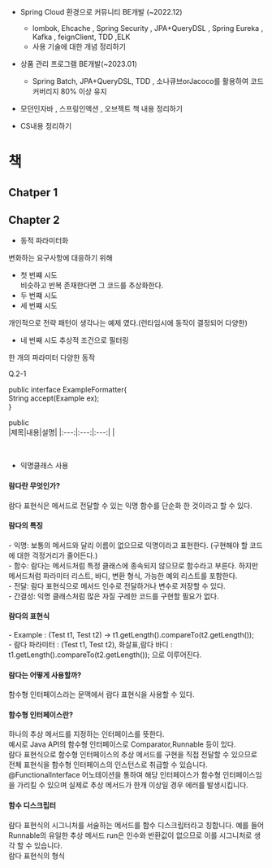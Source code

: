 - Spring Cloud 환경으로 커뮤니티 BE개발 (~2022.12) 
  - lombok, Ehcache , Spring Security , JPA+QueryDSL , Spring Eureka , Kafka , feignClient, TDD ,ELK
  - 사용 기술에 대한 개념 정리하기 

- 상품 관리 프로그램 BE개발(~2023.01)
  - Spring Batch, JPA+QueryDSL, TDD , 소나큐브orJacoco를 활용하여 코드커버리지 80% 이상 유지
  
- 모던인자바 , 스프링인액션 , 오브젝트 책 내용 정리하기

- CS내용 정리하기


<h1>책</h1>


<h2>Chatper 1</h2>



<h2>Chapter 2</h2>

* 동적 파라미터화<br>


변화하는 요구사항에 대응하기 위해<br>
- 첫 번쨰 시도<br>
비슷하고 반복 존재한다면 그 코드를 추상화한다.<br>
- 두 번쨰 시도<br>
- 세 번쨰 시도<br>



개인적으로 전략 패턴이 생각나는 예제 였다.(런타임시에 동작이 결정되어 다양한)<br>

- 네 번째 시도 추상적 조건으로 필터링<br>

 한 개의 파라미터 다양한 동작<br>
 
 Q.2-1<br>
 
 public interface ExampleFormatter{<br>
  String accept(Example ex);<br>
 }<br>
 
 public <br>
 |제목|내용|설명|
|:---:|:---:|:---:|
|

 <br>

- 익명클래스 사용

<h4>람다란 무엇인가?</h4>
람다 표현식은 메서드로 전달할 수 있는 익명 함수를 단순화 한 것이라고 할 수 있다.<br>

<h4>람다의 특징</h4>
 - 익명: 보통의 메서드와 달리 이름이 없으므로 익명이라고 표현한다. (구현해야 할 코드에 대한 걱정거리가 줄어든다.)<br>
 - 함수: 람다는 메서드처럼 특정 클래스에 종속되지 않으므로 함수라고 부른다. 하지만 메서드처럼 파라미터 리스트, 바디, 변환 형식, 가능한 예외 리스트를 포함한다.<br>
 - 전달: 람다 표현식으로 메서드 인수로 전달하거나 변수로 저장할 수 있다.<br>
 - 간결성: 익명 클래스처럼 많은 자질 구레한 코드를 구현할 필요가 없다.<br>

<h4>람다의 표현식</h4>
 - Example : (Test t1, Test t2) -> t1.getLength().compareTo(t2.getLength());<br>
 - 람다 파라미터 : (Test t1, Test t2), 화살표,람다 바디 : t1.getLength().compareTo(t2.getLength()); 으로 이루어진다.<br>

<h4>람다는 어떻게 사용할까?</h4>
함수형 인터페이스라는 문맥에서 람다 표현식을 사용할 수 있다.<br>

<h4>함수형 인터페이스란?</h4>
하나의 추상 메서드를 지정하는 인터페이스를 뜻한다.<br>
예시로 Java API의 함수형 인터페이스로 Comparator,Runnable 등이 있다.<br>
람다 표현식으로 함수형 인터페이스의 추상 메서드를 구현을 직접 전달할 수 있으므로 전체 표현식을 함수형 인터페이스의 인스턴스로 취급할 수 있습니다.<br>
@FunctionalInterface 어노테이션을 통하여 해당 인터페이스가 함수형 인터페이스임을 가리킬 수 있으며 실제로 추상 메서드가 한개 이상일 경우 에러를 발생시킵니다.<br>

<h4>함수 디스크립터</h4>
람다 표현식의 시그니처를 서술하는 메서드를 함수 디스크립터라고 칭합니다. 예를 들어 Runnable의 유일한 추상 메서드 run은 인수와 반환값이 없으므로 이를 시그니처로 생각 할 수 있습니다.<br>
람다 표현식의 형식

